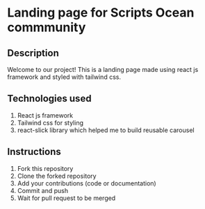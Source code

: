 
# Landing page for Scripts Ocean commmunity
## Description
Welcome to our project! This is a landing page made using react js framework and styled with tailwind css. 

## Technologies used
1. React js framework
2. Tailwind css for styling
3. react-slick library which helped me to build reusable carousel

## Instructions
1. Fork this repository
2. Clone the forked repository
3. Add your contributions (code or documentation)
4. Commit and push
5. Wait for pull request to be merged


